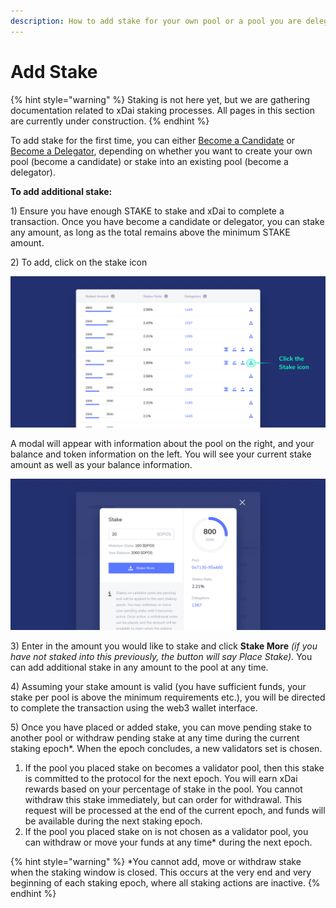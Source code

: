 ```yaml
---
description: How to add stake for your own pool or a pool you are delegating on
---
```


# Add Stake

{% hint style="warning" %}
Staking is not here yet, but we are gathering documentation related to xDai staking processes. All pages in this section are currently under construction.
{% endhint %}

To add stake for the first time, you can either [Become a Candidate](../become-a-candidate-validator.md) or [Become a Delegator](../become-a-delegator.md), depending on whether you want to create your own pool \(become a candidate\) or stake into an existing pool \(become a delegator\).

**To add additional stake:**

1\) Ensure you have enough STAKE to stake and xDai to complete a transaction. Once you have become a candidate or delegator, you can stake any amount, as long as the total remains above the minimum STAKE amount.

2\) To add, click on the stake icon 

![](../../../.gitbook/assets/stake_icon.png)

A modal will appear with information about the pool on the right, and your balance and token information on the left. You will see your current stake amount as well as your balance information. 

![](../../../.gitbook/assets/stake_modal_2.png)

3\) Enter in the amount you would like to stake and click **Stake More** _\(if you have not staked into this previously, the button will say Place Stake\)._ You can add additional stake in any amount to the pool at any time.

4\) Assuming your stake amount is valid \(you have sufficient funds, your stake per pool is above the minimum requirements etc.\), you will be directed to complete the transaction using the web3 wallet interface.

5\) Once you have placed or added stake, you can move pending stake to another pool or withdraw pending stake at any time during the current staking epoch\*. When the epoch concludes, a new validators set is chosen.

1. If the pool you placed stake on becomes a validator pool, then this stake is committed to the protocol for the next epoch. You will earn xDai rewards based on your percentage of stake in the pool. You cannot withdraw this stake immediately, but can order for withdrawal. This request will be processed at the end of the current epoch, and funds will be available during the next staking epoch.
2. If the pool you placed stake on is not chosen as a validator pool, you can withdraw or move your funds at any time\* during the next epoch.

{% hint style="warning" %}
\*You cannot add, move or withdraw stake when the staking window is closed. This occurs at the very end and very beginning of each staking epoch, where all staking actions are inactive. 
{% endhint %}

